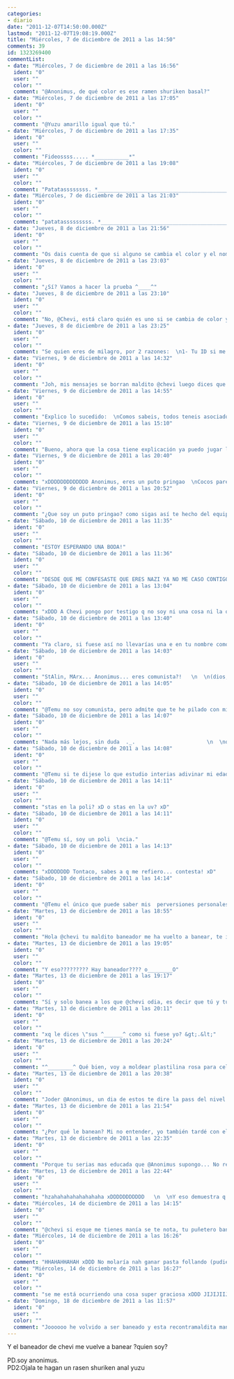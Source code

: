 ```yaml
---
categories:
- diario
date: "2011-12-07T14:50:00.000Z"
lastmod: "2011-12-07T19:08:19.000Z"
title: "Miércoles, 7 de diciembre de 2011 a las 14:50"
comments: 39
id: 1323269400
commentList:
- date: "Miércoles, 7 de diciembre de 2011 a las 16:56"
  ident: "0"
  user: ""
  color: ""
  comment: "@Anonimus, de qué color es ese ramen shuriken basal?"
- date: "Miércoles, 7 de diciembre de 2011 a las 17:05"
  ident: "0"
  user: ""
  color: ""
  comment: "@Yuzu amarillo igual que tú."
- date: "Miércoles, 7 de diciembre de 2011 a las 17:35"
  ident: "0"
  user: ""
  color: ""
  comment: "Fideossss..... *___________*"
- date: "Miércoles, 7 de diciembre de 2011 a las 19:08"
  ident: "0"
  user: ""
  color: ""
  comment: "Patatassssssss. *___________________________________________________________________________________*"
- date: "Miércoles, 7 de diciembre de 2011 a las 21:03"
  ident: "0"
  user: ""
  color: ""
  comment: "patatasssssssss. *___________________________________________________________________________________*"
- date: "Jueves, 8 de diciembre de 2011 a las 21:56"
  ident: "0"
  user: ""
  color: ""
  comment: "Os dais cuenta de que si alguno se cambia el color y el nombre, solo seria reconocible por la ID? Pero como muy pocos conocemos las ids de los demas, serian como gente nueva?  \n  \nQue cosas..."
- date: "Jueves, 8 de diciembre de 2011 a las 23:03"
  ident: "0"
  user: ""
  color: ""
  comment: "¿Sí? Vamos a hacer la prueba ^____^"
- date: "Jueves, 8 de diciembre de 2011 a las 23:10"
  ident: "0"
  user: ""
  color: ""
  comment: "No, @Chevi, está claro quién es uno si se cambia de color y nombre. Por los comentarios anteriores."
- date: "Jueves, 8 de diciembre de 2011 a las 23:25"
  ident: "0"
  user: ""
  color: ""
  comment: "Se quien eres de milagro, por 2 razones:  \n1- Tu ID si me la sabia, cuando entraste todavia se usaba mucho lo de #{ID}  \n2- Recuerdo tus comentarios sobre Flash con @Johan...  \n  \nSi no supiese tu id, y ayer no hubiese estado aqui... imposible casi. Lo cual me hace pensar que tengo que poner un boton en el historial de mensajes que ponga \"Mostrar mas\""
- date: "Viernes, 9 de diciembre de 2011 a las 14:32"
  ident: "0"
  user: ""
  color: ""
  comment: "Joh, mis mensajes se borran maldito @chevi luego dices que no me odias."
- date: "Viernes, 9 de diciembre de 2011 a las 14:55"
  ident: "0"
  user: ""
  color: ""
  comment: "Explico lo sucedido:  \nComos sabeis, todos teneis asociado una ID unica. Al cambiar de servidor, tuve problemas para transferir todos los usuarios. Incluso si se transfieren todos los comentarios del diario, por ejemplo, si el usuario asociado a un comentario ha desaparecido, dicho comentario no aparecerá.  \n  \nPor tanto todos los usuarios que hayan entrado en el ultimo mes aproximadamente pueden haber sufrido este problema  \n  \nDisculpa las molestias @Anonimus"
- date: "Viernes, 9 de diciembre de 2011 a las 15:10"
  ident: "0"
  user: ""
  color: ""
  comment: "Bueno, ahora que la cosa tiene explicación ya puedo jugar la segunda parte del encuentro tranquilo, pero un día vacilaras y demostrarás que me odias @chevi, hasta entonces quedas perdonado."
- date: "Viernes, 9 de diciembre de 2011 a las 20:40"
  ident: "0"
  user: ""
  color: ""
  comment: "xDDDDDDDDDDDDD Anonimus, eres un puto pringao  \nCocos parece q t ganó, aun regalando infinitos cocos... y com oeres un borde, pues nadie t apoya..."
- date: "Viernes, 9 de diciembre de 2011 a las 20:52"
  ident: "0"
  user: ""
  color: ""
  comment: "¿Que soy un puto pringao? como sigas así te hecho del equipo y pongo a cualquier otro, o te retractas y me pides perdón o rudolph jugará la segunda parte por ti."
- date: "Sábado, 10 de diciembre de 2011 a las 11:35"
  ident: "0"
  user: ""
  color: ""
  comment: "ESTOY ESPERANDO UNA BODA!"
- date: "Sábado, 10 de diciembre de 2011 a las 11:36"
  ident: "0"
  user: ""
  color: ""
  comment: "DESDE QUE ME CONFESASTE QUE ERES NAZI YA NO ME CASO CONTIGO Y ADEMíS ERES DE PSOE"
- date: "Sábado, 10 de diciembre de 2011 a las 13:04"
  ident: "0"
  user: ""
  color: ""
  comment: "xDDD A Chevi pongo por testigo q no soy ni una cosa ni la otra!!! Y q espero pasar jamás hambre! (pero hambre de verdad, no de q tngas un poco d hambre xq no has desayunado, no no no, hambre de guerra, de dias comiendo poco y nada)"
- date: "Sábado, 10 de diciembre de 2011 a las 13:40"
  ident: "0"
  user: ""
  color: ""
  comment: "Ya claro, si fuese así no llevarías una e en tu nombre como tu amado hitler."
- date: "Sábado, 10 de diciembre de 2011 a las 14:03"
  ident: "0"
  user: ""
  color: ""
  comment: "StAlin, MArx... Anonimus... eres comunista?!   \n  \n(dios, q relaciones de ideas más absurdas... no se t ha ocurrido nada mejor?)"
- date: "Sábado, 10 de diciembre de 2011 a las 14:05"
  ident: "0"
  user: ""
  color: ""
  comment: "@Temu no soy comunista, pero admite que te he pilado con mi gran lógica y eso te jode."
- date: "Sábado, 10 de diciembre de 2011 a las 14:07"
  ident: "0"
  user: ""
  color: ""
  comment: "Nada más lejos, sin duda  ._.                       \n  \nq estudias, anon?"
- date: "Sábado, 10 de diciembre de 2011 a las 14:08"
  ident: "0"
  user: ""
  color: ""
  comment: "@Temu si te dijese lo que estudio interias adivinar mi edad, si soy anonimus significa que nadie puede saber nada sobre mi (salvo @chevi y su estúpido rastreador)"
- date: "Sábado, 10 de diciembre de 2011 a las 14:11"
  ident: "0"
  user: ""
  color: ""
  comment: "stas en la poli? xD o stas en la uv? xD"
- date: "Sábado, 10 de diciembre de 2011 a las 14:11"
  ident: "0"
  user: ""
  color: ""
  comment: "@Temu sí, soy un poli  \ncia."
- date: "Sábado, 10 de diciembre de 2011 a las 14:13"
  ident: "0"
  user: ""
  color: ""
  comment: "xDDDDDDD Tontaco, sabes a q me refiero... contesta! xD"
- date: "Sábado, 10 de diciembre de 2011 a las 14:14"
  ident: "0"
  user: ""
  color: ""
  comment: "@Temu el único que puede saber mis  perversiones personales es el perverso @chevi."
- date: "Martes, 13 de diciembre de 2011 a las 18:55"
  ident: "0"
  user: ""
  color: ""
  comment: "Hola @chevi tu maldito baneador me ha vuelto a banear, te informo aquí por no hacer otra entrada XD."
- date: "Martes, 13 de diciembre de 2011 a las 19:05"
  ident: "0"
  user: ""
  color: ""
  comment: "Y eso????????? Hay baneador???? o________O"
- date: "Martes, 13 de diciembre de 2011 a las 19:17"
  ident: "0"
  user: ""
  color: ""
  comment: "Sí y solo banea a los que @chevi odia, es decir que tú y tus ^____^ estais a salvo."
- date: "Martes, 13 de diciembre de 2011 a las 20:11"
  ident: "0"
  user: ""
  color: ""
  comment: "xq le dices \"sus ^______^ como si fuese yo? &gt;.&lt;"
- date: "Martes, 13 de diciembre de 2011 a las 20:24"
  ident: "0"
  user: ""
  color: ""
  comment: "^________^ Qué bien, voy a moldear plastilina rosa para celebrarlo!!!"
- date: "Martes, 13 de diciembre de 2011 a las 20:38"
  ident: "0"
  user: ""
  color: ""
  comment: "Joder @Anonimus, un dia de estos te dire la pass del nivel 1 para que dejes de ser baneado de una vez xD"
- date: "Martes, 13 de diciembre de 2011 a las 21:54"
  ident: "0"
  user: ""
  color: ""
  comment: "¿Por qué le banean? Mi no entender, yo también tardé con el 1 y nunca me pasó nada malo."
- date: "Martes, 13 de diciembre de 2011 a las 22:35"
  ident: "0"
  user: ""
  color: ""
  comment: "Porque tu serias mas educada que @Anonimus supongo... No recuerdo que cosas observaba el baneador, pero algo hace anonimus siempre xd"
- date: "Martes, 13 de diciembre de 2011 a las 22:44"
  ident: "0"
  user: ""
  color: ""
  comment: "hzahahahahahahahaha xDDDDDDDDDDD   \n  \nY eso demuestra q  @anonimus es... MALO.   \n  \nMUAHAHAAHA  \n  \n(sino el koala feliz no lo banearía xDD)  \n  \n(@chevi, sería curioso ver q cosas observa el baneador xDD)"
- date: "Miércoles, 14 de diciembre de 2011 a las 14:15"
  ident: "0"
  user: ""
  color: ""
  comment: "@chevi si esque me tienes manía se te nota, tu puñetero baneador solo me banea a mi.  \n@temu si el baneador banease a putas tú ya estarías baneado desde hace mucho XD."
- date: "Miércoles, 14 de diciembre de 2011 a las 16:26"
  ident: "0"
  user: ""
  color: ""
  comment: "HHAHAHHAHAH xDDD No molaría nah ganar pasta follando (pudiendo elegir a qien t follas)"
- date: "Miércoles, 14 de diciembre de 2011 a las 16:27"
  ident: "0"
  user: ""
  color: ""
  comment: "se me está ocurriendo una cosa super graciosa xDDD JIJIJIIJ mira privado, @chevi xDD y avisa cuando respondas e.e"
- date: "Domingo, 18 de diciembre de 2011 a las 11:57"
  ident: "0"
  user: ""
  color: ""
  comment: "Joooooo he volvido a ser baneado y esta recontramaldita manía de banearme me está haciendo plantearme si de verdad esta página me odia."
---
```


Y el baneador de chevi me vuelve a banear ?quien soy?  
  
PD.soy anonimus.  
PD2:Ojala te hagan un rasen shuriken anal yuzu
